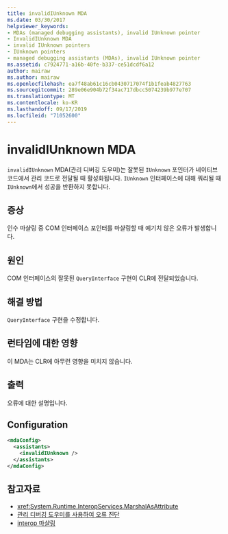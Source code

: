 ```yaml
---
title: invalidIUnknown MDA
ms.date: 03/30/2017
helpviewer_keywords:
- MDAs (managed debugging assistants), invalid IUnknown pointer
- InvalidIUnknown MDA
- invalid IUnknown pointers
- IUnknown pointers
- managed debugging assistants (MDAs), invalid IUnknown pointer
ms.assetid: c7924771-a16b-40fe-b337-ce51dcdf6a12
author: mairaw
ms.author: mairaw
ms.openlocfilehash: ea7f48ab61c16cb0430717074f1b1feab4827763
ms.sourcegitcommit: 289e06e904b72f34ac717dbcc5074239b977e707
ms.translationtype: MT
ms.contentlocale: ko-KR
ms.lasthandoff: 09/17/2019
ms.locfileid: "71052600"
---
```

# <a name="invalidiunknown-mda"></a>invalidIUnknown MDA
`invalidIUnknown` MDA(관리 디버깅 도우미)는 잘못된 `IUnknown` 포인터가 네이티브 코드에서 관리 코드로 전달될 때 활성화됩니다. `IUnknown` 인터페이스에 대해 쿼리될 때 `IUnknown`에서 성공을 반환하지 못합니다.  
  
## <a name="symptoms"></a>증상  
 인수 마샬링 중 COM 인터페이스 포인터를 마샬링할 때 예기치 않은 오류가 발생합니다.  
  
## <a name="cause"></a>원인  
 COM 인터페이스의 잘못된 `QueryInterface` 구현이 CLR에 전달되었습니다.  
  
## <a name="resolution"></a>해결 방법  
 `QueryInterface` 구현을 수정합니다.  
  
## <a name="effect-on-the-runtime"></a>런타임에 대한 영향  
 이 MDA는 CLR에 아무런 영향을 미치지 않습니다.  
  
## <a name="output"></a>출력  
 오류에 대한 설명입니다.  
  
## <a name="configuration"></a>Configuration  
  
```xml  
<mdaConfig>  
  <assistants>  
    <invalidIUnknown />  
  </assistants>  
</mdaConfig>  
```  
  
## <a name="see-also"></a>참고자료

- <xref:System.Runtime.InteropServices.MarshalAsAttribute>
- [관리 디버깅 도우미를 사용하여 오류 진단](diagnosing-errors-with-managed-debugging-assistants.md)
- [interop 마샬링](../interop/interop-marshaling.md)
